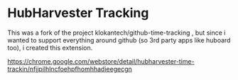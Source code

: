 HubHarvester Tracking
=====================

This was a fork of the project klokantech/github-time-tracking , but since i wanted to support
everything around github (so 3rd party apps like huboard too), i created this extension. 

https://chrome.google.com/webstore/detail/hubharvester-time-trackin/nfjjpilhlncfoehpfhomhhadieegecgn


